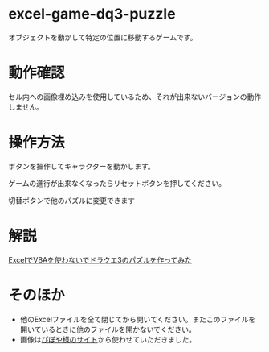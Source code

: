 # excel-game-dq3-puzzle
オブジェクトを動かして特定の位置に移動するゲームです。

# 動作確認
セル内への画像埋め込みを使用しているため、それが出来ないバージョンの動作しません。

# 操作方法
ボタンを操作してキャラクターを動かします。

ゲームの進行が出来なくなったらリセットボタンを押してください。

切替ボタンで他のパズルに変更できます

# 解説
[ExcelでVBAを使わないでドラクエ3のパズルを作ってみた](https://papasensei365.com/excel-game-dq3-puzzle/)

# そのほか
- 他のExcelファイルを全て閉じてから開いてください。またこのファイルを開いているときに他のファイルを開かないでください。
- 画像は[ぴぽや様のサイト](https://pipoya.net/)から使わせていただきました。
